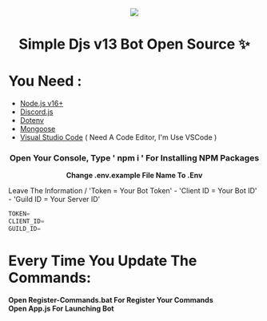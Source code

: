<div align="center">
<img src="https://cdn.discordapp.com/attachments/844973689292193824/931628180819804190/DJS.jpg">
</div>


<div align="center">

 # Simple Djs v13 Bot Open Source ✨
</div>


# You Need : 
* [Node.js v16+](https://nodejs.org/en/download/releases/)
* [Discord.js](https://www.npmjs.com/package/discord.js)
* [Dotenv](https://www.npmjs.com/package/dotenv)
* [Mongoose](https://www.npmjs.com/package/mongoose)
* [Visual Studio Code](https://code.visualstudio.com/download) (  Need A Code Editor, I'm Use VSCode  )


<div align="center">
<h3 style="rajdhan"> Open Your Console, Type ' npm i ' For Installing NPM Packages </h3>
</div>



<div  align="center">

 <b> Change .env.example File Name To .Env </b>
 </div>



<div dir="ltr">
 
 <p> Leave The Information  /  'Token = Your Bot Token' - 'Client ID = Your Bot ID' - 'Guild ID = Your Server ID' </p>

```javascript
TOKEN=
CLIENT_ID=
GUILD_ID=
```

</div>

# Every Time You Update The Commands:
<div> <b> Open Register-Commands.bat For Register Your Commands </b> </div>
<div> <b> Open App.js For Launching Bot </b> </div>
